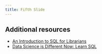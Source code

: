 ```yaml
---
title: Fifth Slide
---
```


## Additional resources

* [An Introduction to SQL for Librarians](http://ruthtillman.com/an-introduction-to-sql-for-librarians/)
* [Data Science is Different Now: Learn SQL](https://vickiboykis.com/2019/02/13/data-science-is-different-now/)
